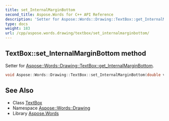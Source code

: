 ```yaml
---
title: set_InternalMarginBottom
second_title: Aspose.Words for C++ API Reference
description: 'Setter for Aspose::Words::Drawing::TextBox::get_InternalMarginBottom.'
type: docs
weight: 183
url: /cpp/aspose.words.drawing/textbox/set_internalmarginbottom/
---
```

## TextBox::set_InternalMarginBottom method


Setter for [Aspose::Words::Drawing::TextBox::get_InternalMarginBottom](../get_internalmarginbottom/).

```cpp
void Aspose::Words::Drawing::TextBox::set_InternalMarginBottom(double value)
```

## See Also

* Class [TextBox](../)
* Namespace [Aspose::Words::Drawing](../../)
* Library [Aspose.Words](../../../)
